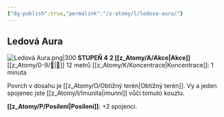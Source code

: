 ```yaml
---
{"dg-publish":true,"permalink":"/z-atomy/l/ledova-aura/"}
---
```


## Ledová Aura
![Ledová Aura.png|300](/img/user/z_img/Ledov%C3%A1%20Aura.png)
**STUPEŇ 4**
**2 [[z_Atomy/A/Akce\|Akce]]**
[[z_Atomy/0-9/🫱\|🫱]] 12 metrů
[[z_Atomy/K/Koncentrace\|Koncentrace]]: 1 minuta

Povrch v dosahu je [[z_Atomy/O/Obtížný terén\|Obtížný terén]].
Vy a jeden spojenec jste [[z_Atomy/I/Imunita\|imunní]] vůči tomuto kouzlu.

**[[z_Atomy/P/Posílení\|Posílení]]**: +2 spojenci.